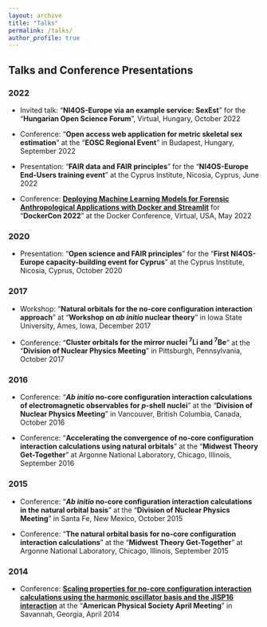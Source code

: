 ```yaml
---
layout: archive
title: "Talks"
permalink: /talks/
author_profile: true
---
```


## Talks and Conference Presentations

### 2022

- Invited talk: “**NI4OS-Europe via an example service: SexEst**” for the “**Hungarian Open Science Forum**”, Virtual, Hungary, October 2022 


- Conference:  “**Open access web application for metric skeletal sex estimation**” at the “**EOSC Regional Event**” in Budapest, Hungary, September 2022


- Presentation: “**FAIR data and FAIR principles**” for the “**NI4OS-Europe End-Users training event**” at the Cyprus Institute, Nicosia, Cyprus, June 2022

- Conference: **[Deploying Machine Learning Models for Forensic Anthropological Applications with Docker and Streamlit](https://docker.events.cube365.net/dockercon/2022/content/Videos/2f0855fc-4719-4925-89c1-3f25e68e7aa6)** for “**DockerCon 2022**” at the Docker Conference, Virtual, USA, May 2022

### 2020

- Presentation: “**Open science and FAIR principles**” for the “**First NI4OS-Europe capacity-building event for Cyprus**” at the Cyprus Institute, Nicosia, Cyprus, October 2020

### 2017

- Workshop: “**Natural orbitals for the no-core configuration interaction approach**” at “**Workshop on _ab initio_ nuclear theory**” in Iowa State University, Ames, Iowa, December 2017

- Conference: “**Cluster orbitals for the mirror nuclei <sup>7</sup>Li and <sup>7</sup>Be**” at the “**Division of Nuclear Physics Meeting**” in Pittsburgh, Pennsylvania, October 2017

### 2016 

- Conference: “**_Ab initio_ no-core configuration interaction calculations of electromagnetic observables for _p_-shell nuclei**” at the “**Division of Nuclear Physics Meeting**” in Vancouver, British Columbia, Canada, October 2016

- Conference: “**Accelerating the convergence of no-core configuration interaction calculations using natural orbitals**” at the “**Midwest Theory Get-Together**” at 
Argonne National Laboratory, Chicago, Illinois, September 2016

### 2015

- Conference: “**_Ab initio_ no-core configuration interaction calculations in the natural orbital basis**” at the “**Division of Nuclear Physics Meeting**” in 
Santa Fe, New Mexico, October 2015

- Conference: “**The natural orbital basis for no-core configuration interaction calculations**” at the “**Midwest Theory Get-Together**” at 
Argonne National Laboratory, Chicago, Illinois, September 2015

### 2014

- Conference: **[Scaling properties for no-core configuration interaction calculations using the harmonic oscillator basis and the JISP16 interaction](https://absimage.aps.org/image/APR14/MWS_APR14-2014-000828.pdf)** at the “**American Physical Society April Meeting**” in Savannah, Georgia, April 2014


